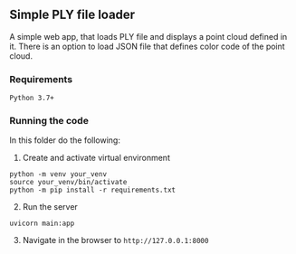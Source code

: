 ## Simple PLY file loader
A simple web app, that loads PLY file and displays a point cloud defined in it. There is an option to load JSON file that defines color code of the point cloud.

### Requirements
`Python 3.7+`

### Running the code
In this folder do the following:
1. Create and activate virtual environment

```shell
python -m venv your_venv
source your_venv/bin/activate
python -m pip install -r requirements.txt
```
2. Run the server
```shell
uvicorn main:app
```
3. Navigate in the browser to `http://127.0.0.1:8000`
